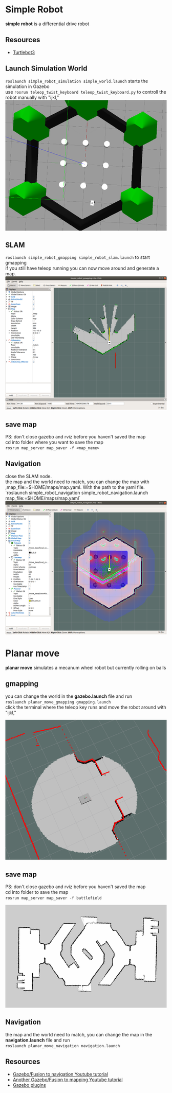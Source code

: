 # Simple Robot
**simple robot** is a differential drive robot  
## Resources
- [Turtlebot3](https://emanual.robotis.com/docs/en/platform/turtlebot3/simulation/)
## Launch Simulation World
`roslaunch simple_robot_simulation simple_world.launch` starts the simulation in Gazebo  
use `rosrun teleop_twist_keyboard teleop_twist_keyboard.py` to controll the robot manually with "ijkl,"
![alt text](https://github.com/JosefGst/new_simple_robot/blob/master/images/simple_world.png)

## SLAM 
`roslaunch simple_robot_gmapping simple_robot_slam.launch` to start gmapping  
if you still have teleop running you can now move around and generate a map.
![alt text](https://github.com/JosefGst/new_simple_robot/blob/master/images/gmapping.png)
## save map
PS: don't close gazebo and rviz before you haven't saved the map  
cd into folder where you want to save the map  
`rosrun map_server map_saver -f <map_name>`

## Navigation
close the SLAM node.  
the map and the world need to match, you can change the map with ,map_file:=$HOME/maps/map.yaml. With the path to the yaml file.
`roslaunch simple_robot_navigation simple_robot_navigation.launch map_file:=$HOME/maps/map.yaml`  
![alt text](https://github.com/JosefGst/new_simple_robot/blob/master/images/navigation.png)
# Planar move
**planar move** simulates a mecanum wheel robot but currently rolling on balls  
## gmapping
you can change the world in the **gazebo.launch** file and run  
`roslaunch planar_move_gmapping gmapping.launch`   
click the terminal where the teleop key runs and move the robot around with "ijkl,"

![alt text](https://github.com/JosefGst/new_simple_robot/blob/master/images/mapping.png)

## save map
PS: don't close gazebo and rviz before you haven't saved the map  
cd into folder to save the map  
`rosrun map_server map_saver -f battlefield`

![alt text](https://github.com/JosefGst/new_simple_robot/blob/master/images/map.png)

## Navigation
the map and the world need to match, you can change the map in the **navigation.launch** file and run  
`roslaunch planar_move_navigation navigation.launch`


## Resources
- [Gazebo/Fusion to navigation Youtube tutorial](https://www.youtube.com/watch?v=o7w7yv-Nros&list=PLFnCFnTZNyU8-omA_VFztWfeFn2gCyY4_)
- [Another Gazebo/Fusion to mapping Youtube tutorial](https://www.youtube.com/watch?v=cQh0gNfb6ro&list=PLXM8kq-f3YucvPdqchLU22WfUfjKCIqlO_)
- [Gazebo plugins](http://gazebosim.org/tutorials?tut=ros_gzplugins_)